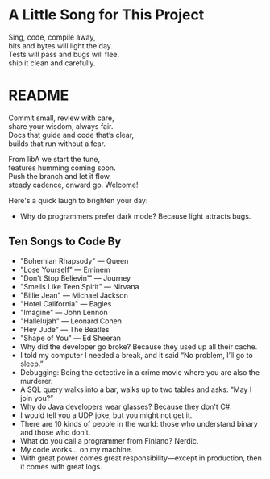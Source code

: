 # A Little Song for This Project

Sing, code, compile away,  
bits and bytes will light the day.  
Tests will pass and bugs will flee,  
ship it clean and carefully.
# README

Commit small, review with care,  
share your wisdom, always fair.  
Docs that guide and code that’s clear,  
builds that run without a fear.

From libA we start the tune,  
features humming coming soon.  
Push the branch and let it flow,  
steady cadence, onward go.
Welcome!

Here's a quick laugh to brighten your day:
- Why do programmers prefer dark mode? Because light attracts bugs.

## Ten Songs to Code By
- "Bohemian Rhapsody" — Queen
- "Lose Yourself" — Eminem
- "Don't Stop Believin'" — Journey
- "Smells Like Teen Spirit" — Nirvana
- "Billie Jean" — Michael Jackson
- "Hotel California" — Eagles
- "Imagine" — John Lennon
- "Hallelujah" — Leonard Cohen
- "Hey Jude" — The Beatles
- "Shape of You" — Ed Sheeran
- Why did the developer go broke? Because they used up all their cache.
- I told my computer I needed a break, and it said “No problem, I’ll go to sleep.”
- Debugging: Being the detective in a crime movie where you are also the murderer.
- A SQL query walks into a bar, walks up to two tables and asks: “May I join you?”
- Why do Java developers wear glasses? Because they don't C#.
- I would tell you a UDP joke, but you might not get it.
- There are 10 kinds of people in the world: those who understand binary and those who don’t.
- What do you call a programmer from Finland? Nerdic.
- My code works... on my machine.
- With great power comes great responsibility—except in production, then it comes with great logs.
